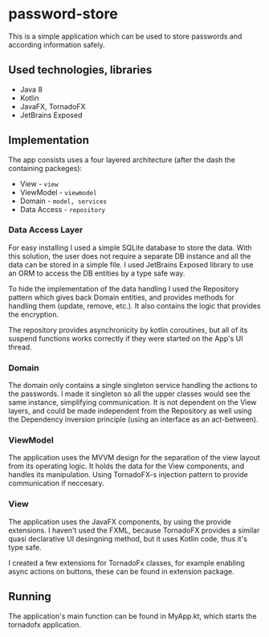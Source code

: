 # password-store
 
 This is a simple application which can be used to store passwords and according information safely.
 
## Used technologies, libraries

* Java 8
* Kotlin 
* JavaFX, TornadoFX
* JetBrains Exposed
 
## Implementation
The app consists uses a four layered architecture (after the dash the containing packeges):
+ View - `view`
+ ViewModel - `viewmodel`
+ Domain - `model, services`
+ Data Access - `repository`

### Data Access Layer
For easy installing I used a simple SQLite database to store the data.
With this solution, the user does not require a separate DB instance and all the data can be stored in a simple file.
I used JetBrains Exposed library to use an ORM to access the DB entities by a type safe way.

To hide the implementation of the data handling I used the Repository pattern which gives back Domain entities,
 and provides methods for handling them (update, remove, etc.). It also contains the
 logic that provides the encryption.
 
 The repository provides asynchronicity by kotlin coroutines, but all of its suspend functions
 works correctly if they were started on the App's UI thread.
 
 ### Domain
 
 The domain only contains a single singleton service handling the actions to the passwords.
 I made it singleton so all the upper classes would see the same instance, simplifying communication.
 It is not dependent on the View layers, and could be made independent from the Repository as well using
 the Dependency inversion principle (using an interface as an act-between).
 
 ### ViewModel
 The application uses the MVVM design for the separation of the view layout from its operating logic.
 It holds the data for the View components, and handles its manipulation. Using TornadoFX-s injection pattern to provide communication if neccesary.
 
 ### View
 The application uses the JavaFX components, by using the provide extensions. I haven't used the FXML, because
 TornadoFX provides a similar quasi declarative UI desingning method, but it uses Kotlin code, thus it's type safe.
 
 I created a few extensions for TornadoFx classes, for example enabling async actions on buttons, these can be found in
 extension package.
 
 ## Running
 
 The application's main function can be found in MyApp.kt, which starts the tornadofx application.